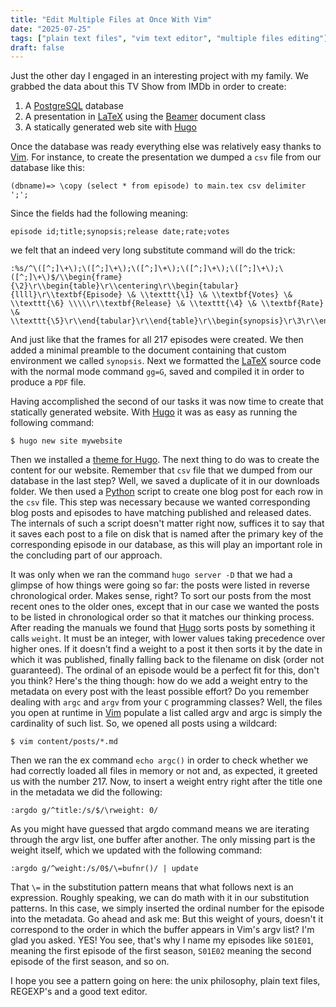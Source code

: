 ```yaml
---
title: "Edit Multiple Files at Once With Vim"
date: "2025-07-25"
tags: ["plain text files", "vim text editor", "multiple files editing"]
draft: false
---
```


Just the other day I engaged in an interesting project with my family. We grabbed the data about this TV Show from IMDb in order to create:

1. A [PostgreSQL][] database
2. A presentation in [LaTeX][] using the [Beamer][] document class
3. A statically generated web site with [Hugo][]

Once the database was ready everything else was relatively easy thanks to [Vim][]. For instance, to create the presentation we dumped a `csv` file from our database like this:

```postgresql
(dbname)=> \copy (select * from episode) to main.tex csv delimiter ';';
```

Since the fields had the following meaning:

```csv
episode id;title;synopsis;release date;rate;votes
```

we felt that an indeed very long substitute command will do the trick:

```vim
:%s/^\([^;]\+\);\([^;]\+\);\([^;]\+\);\([^;]\+\);\([^;]\+\);\([^;]\+\)$/\\begin{frame}{\2}\r\\begin{table}\r\\centering\r\\begin{tabular}{llll}\r\\textbf{Episode} \& \\texttt{\1} \& \\textbf{Votes} \& \\texttt{\6} \\\\\r\\textbf{Release} \& \\texttt{\4} \& \\textbf{Rate} \& \\texttt{\5}\r\\end{tabular}\r\\end{table}\r\\begin{synopsis}\r\3\r\\end{synopsis}\r\\end{frame}\r/
```

And just like that the frames for all 217 episodes were created. We then added a minimal preamble to the document containing that custom environment we called `synopsis`. Next we formatted the [LaTeX][] source code with the normal mode command `gg=G`, saved and compiled it in order to produce a `PDF` file.

Having accomplished the second of our tasks it was now time to create that statically generated website. With [Hugo][] it was as easy as running the following command:

```shell
$ hugo new site mywebsite
```
Then we installed a [theme for Hugo][]. The next thing to do was to create the content for our website. Remember that `csv` file that we dumped from our database in the last step? Well, we saved a duplicate of it in our downloads folder. We then used a [Python][] script to create one blog post for each row in the `csv` file. This step was necessary because we wanted corresponding blog posts and episodes to have matching published and released dates. The internals of such a script doesn't matter right now, suffices it to say that it saves each post to a file on disk that is named after the primary key of the corresponding episode in our database, as this will play an important role in the concluding part of our approach.

It was only when we ran the command `hugo server -D` that we had a glimpse of how things were going so far: the posts were listed in reverse chronological order. Makes sense, right? To sort our posts from the most recent ones to the older ones, except that in our case we wanted the posts to be listed in chronological order so that it matches our thinking process. After reading the manuals we found that [Hugo][] sorts posts by something it calls `weight`. It must be an integer, with lower values taking precedence over higher ones. If it doesn't find a weight to a post it then sorts it by the date in which it was published, finally falling back to the filename on disk (order not guaranteed). The ordinal of an episode would be a perfect fit for this, don't you think? Here's the thing though: how do we add a weight entry to the metadata on every post with the least possible effort? Do you remember dealing with `argc` and `argv` from your `C` programming classes? Well, the files you open at runtime in [Vim][] populate a list called argv and argc is simply the cardinality of such list. So, we opened all posts using a wildcard:

```shell
$ vim content/posts/*.md
```

Then we ran the ex command `echo argc()` in order to check whether we had correctly loaded all files in memory or not and, as expected, it greeted us with the number 217. Now, to insert a weight entry right after the title one in the metadata we did the following:

```vim
:argdo g/^title:/s/$/\rweight: 0/
```

As you might have guessed that argdo command means we are iterating through the argv list, one buffer after another. The only missing part is the weight itself, which we updated with the following command:

```vim
:argdo g/^weight:/s/0$/\=bufnr()/ | update
```

That `\=` in the substitution pattern means that what follows next is an expression. Roughly speaking, we can do math with it in our substitution patterns. In this case, we simply inserted the ordinal number for the episode into the metadata. Go ahead and ask me: But this weight of yours, doesn't it correspond to the order in which the buffer appears in Vim's argv list? I'm glad you asked. YES! You see, that's why I name my episodes like `S01E01`, meaning the first episode of the first season, `S01E02` meaning the second episode of the first season, and so on.

I hope you see a pattern going on here: the unix philosophy, plain text files, REGEXP's and a good text editor.

[Beamer]: https://ctan.org/pkg/beamer
[Hugo]: https://gohubo.io
[LaTeX]: https://latex-project.org
[PostgreSQL]: https://postgresql.org
[Python]: https://python.org
[Vim]: https://www.vim.org
[theme for Hugo]: https://themes.gohugo.io
